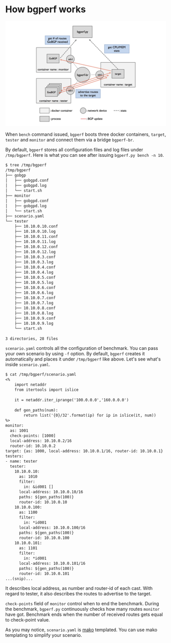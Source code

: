 # How bgperf works

![architecture of bgperf](./bgperf.jpg)

When `bench` command issued, `bgperf` boots three docker containers,
`target`, `tester` and `monitor` and connect them via a bridge `bgperf-br`.

By default, `bgperf` stores all configuration files and log files under `/tmp/bgperf`.
Here is what you can see after issuing `bgperf.py bench -n 10`.

```shell
$ tree /tmp/bgperf
/tmp/bgperf
├── gobgp
│   ├── gobgpd.conf
│   ├── gobgpd.log
│   └── start.sh
├── monitor
│   ├── gobgpd.conf
│   ├── gobgpd.log
│   └── start.sh
├── scenario.yaml
└── tester
    ├── 10.10.0.10.conf
    ├── 10.10.0.10.log
    ├── 10.10.0.11.conf
    ├── 10.10.0.11.log
    ├── 10.10.0.12.conf
    ├── 10.10.0.12.log
    ├── 10.10.0.3.conf
    ├── 10.10.0.3.log
    ├── 10.10.0.4.conf
    ├── 10.10.0.4.log
    ├── 10.10.0.5.conf
    ├── 10.10.0.5.log
    ├── 10.10.0.6.conf
    ├── 10.10.0.6.log
    ├── 10.10.0.7.conf
    ├── 10.10.0.7.log
    ├── 10.10.0.8.conf
    ├── 10.10.0.8.log
    ├── 10.10.0.9.conf
    ├── 10.10.0.9.log
    └── start.sh

3 directories, 28 files
```

`scenario.yaml` controls all the configuration of benchmark. You can pass your own scenario by using `-f` option.
By default, `bgperf` creates it automatically and places it under `/tmp/bgperf` like above. Let's see what's inside `scenario.yaml`.

```shell
$ cat /tmp/bgperf/scenario.yaml
<%
    import netaddr
    from itertools import islice

    it = netaddr.iter_iprange('100.0.0.0','160.0.0.0')

    def gen_paths(num):
        return list('{0}/32'.format(ip) for ip in islice(it, num))
%>
monitor:
  as: 1001
  check-points: [1000]
  local-address: 10.10.0.2/16
  router-id: 10.10.0.2
target: {as: 1000, local-address: 10.10.0.1/16, router-id: 10.10.0.1}
testers:
- name: tester
  tester:
    10.10.0.10:
      as: 1010
      filter:
        in: &id001 []
      local-address: 10.10.0.10/16
      paths: ${gen_paths(100)}
      router-id: 10.10.0.10
    10.10.0.100:
      as: 1100
      filter:
        in: *id001
      local-address: 10.10.0.100/16
      paths: ${gen_paths(100)}
      router-id: 10.10.0.100
    10.10.0.101:
      as: 1101
      filter:
        in: *id001
      local-address: 10.10.0.101/16
      paths: ${gen_paths(100)}
      router-id: 10.10.0.101
...(snip)...
```

It describes local address, as number and router-id of each cast.
With regard to tester, it also describes the routes to advertise to the target.

`check-points` field of `monitor` control when to end the benchmark.
During the benchmark, `bgperf.py` continuously checks how many routes `monitor` have got.
Benchmark ends when the number of received routes gets equal to check-point value.

As you may notice, `scenario.yaml` is [mako](http://www.makotemplates.org/) templated. You can use mako templating to simplify
your scenario.
